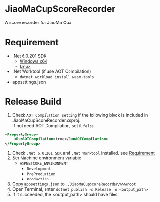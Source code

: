 # JiaoMaCupScoreRecorder
A score recorder for JiaoMa Cup

# Requirement
- .Net 6.0.201 SDK
  - [Windows x64](https://dotnet.microsoft.com/en-us/download/dotnet/thank-you/sdk-6.0.201-windows-x64-installer)
  - [Linux](https://docs.microsoft.com/zh-tw/dotnet/core/install/linux)
- .Net Worktool (if use AOT Compilation)
  - `dotnet workload install wasm-tools`
- appsettings.json
# Release Build
1. Check `AOT Compilation setting` if the following block is included in JiaoMaCupScoreRecorder.csproj.  
If not need AOT Compilation, set it `false`
```xml
<PropertyGroup>
	<RunAOTCompilation>true</RunAOTCompilation>
</PropertyGroup>
```
1. Check `.Net 6.0.201 SDK` and `.Net Worktool` installed. see [Requirement](#requirement)
2. Set Machine environment variable
   - `ASPNETCORE_ENVIRONMENT`
     - `Development`
     - `PreProduction`
     - `Production`
4. Copy `appsettings.json` to `./JiaoMaCupScoreRecorder/wwwroot`
5. Open Terminal, enter `dotnet publish -c Release -o <output_path>`
6. If it succeeded, the <output_path> should have files.
